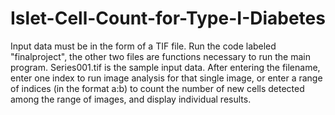 # Islet-Cell-Count-for-Type-I-Diabetes

Input data must be in the form of a TIF file. 
Run the code labeled "finalproject", the other two files are functions necessary to run the main program.
Series001.tif is the sample input data.
After entering the filename, enter one index to run image analysis for that single image, or enter a range of indices (in the format a:b) to count the number of new cells detected among the range of images, and display individual results.
